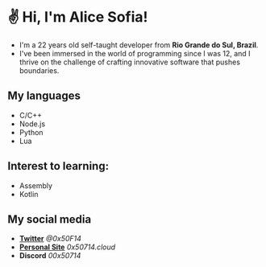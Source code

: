 # ✌ Hi, I'm Alice Sofia!

- I'm a 22 years old self-taught developer from **Rio Grande do Sul, Brazil**.
- I've been immersed in the world of programming since I was 12, and I thrive on the challenge of crafting innovative software that pushes boundaries.

## My languages
- C/C++
- Node.js
- Python
- Lua

## Interest to learning:
- Assembly
- Kotlin

## My social media

- **[Twitter](https://x.com/0x50F14)** *@0x50F14*
- **[Personal Site](0x50714.cloud)** *0x50714.cloud*
- **Discord** *00x50714*
